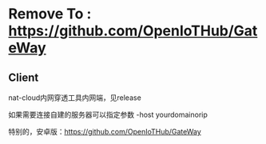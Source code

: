 #  Remove To : https://github.com/OpenIoTHub/GateWay 
## Client
nat-cloud内网穿透工具内网端，见release

如果需要连接自建的服务器可以指定参数 -host yourdomainorip

特别的，安卓版：https://github.com/OpenIoTHub/GateWay
